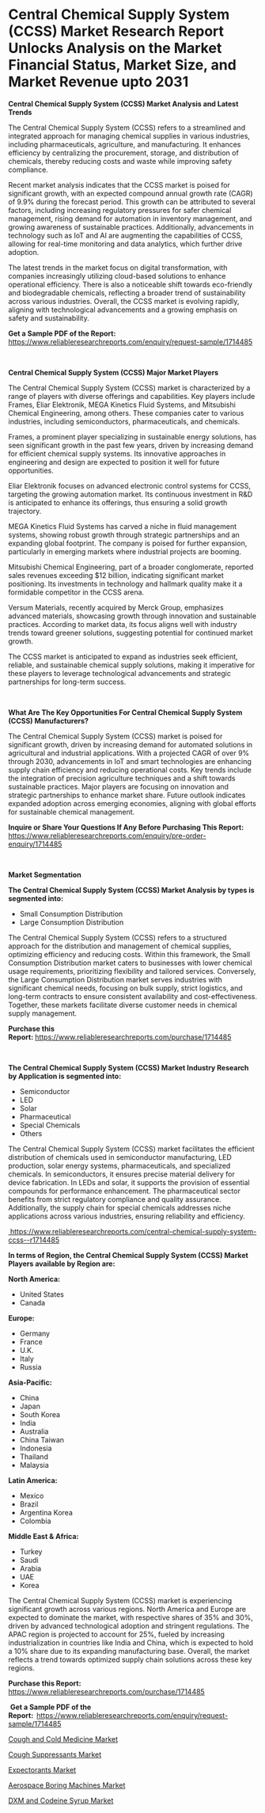 <p><h1>Central Chemical Supply System (CCSS) Market Research Report Unlocks Analysis on the Market Financial Status, Market Size, and Market Revenue upto 2031</h1></p><p><strong>Central Chemical Supply System (CCSS) Market Analysis and Latest Trends</strong></p>
<p><p>The Central Chemical Supply System (CCSS) refers to a streamlined and integrated approach for managing chemical supplies in various industries, including pharmaceuticals, agriculture, and manufacturing. It enhances efficiency by centralizing the procurement, storage, and distribution of chemicals, thereby reducing costs and waste while improving safety compliance. </p><p>Recent market analysis indicates that the CCSS market is poised for significant growth, with an expected compound annual growth rate (CAGR) of 9.9% during the forecast period. This growth can be attributed to several factors, including increasing regulatory pressures for safer chemical management, rising demand for automation in inventory management, and growing awareness of sustainable practices. Additionally, advancements in technology such as IoT and AI are augmenting the capabilities of CCSS, allowing for real-time monitoring and data analytics, which further drive adoption.</p><p>The latest trends in the market focus on digital transformation, with companies increasingly utilizing cloud-based solutions to enhance operational efficiency. There is also a noticeable shift towards eco-friendly and biodegradable chemicals, reflecting a broader trend of sustainability across various industries. Overall, the CCSS market is evolving rapidly, aligning with technological advancements and a growing emphasis on safety and sustainability.</p></p>
<p><strong>Get a Sample PDF of the Report:&nbsp;</strong> <a href="https://www.reliableresearchreports.com/enquiry/request-sample/1714485?utm_campaign=1677&utm_medium=2&utm_source=Github&utm_content=ia&utm_term=22102024&utm_id=central-chemical-supply-system-ccss">https://www.reliableresearchreports.com/enquiry/request-sample/1714485</a></p>
<p>&nbsp;</p>
<p><strong>Central Chemical Supply System (CCSS) Major Market Players</strong></p>
<p><p>The Central Chemical Supply System (CCSS) market is characterized by a range of players with diverse offerings and capabilities. Key players include Frames, Eliar Elektronik, MEGA Kinetics Fluid Systems, and Mitsubishi Chemical Engineering, among others. These companies cater to various industries, including semiconductors, pharmaceuticals, and chemicals.</p><p>Frames, a prominent player specializing in sustainable energy solutions, has seen significant growth in the past few years, driven by increasing demand for efficient chemical supply systems. Its innovative approaches in engineering and design are expected to position it well for future opportunities.</p><p>Eliar Elektronik focuses on advanced electronic control systems for CCSS, targeting the growing automation market. Its continuous investment in R&D is anticipated to enhance its offerings, thus ensuring a solid growth trajectory.</p><p>MEGA Kinetics Fluid Systems has carved a niche in fluid management systems, showing robust growth through strategic partnerships and an expanding global footprint. The company is poised for further expansion, particularly in emerging markets where industrial projects are booming.</p><p>Mitsubishi Chemical Engineering, part of a broader conglomerate, reported sales revenues exceeding $12 billion, indicating significant market positioning. Its investments in technology and hallmark quality make it a formidable competitor in the CCSS arena.</p><p>Versum Materials, recently acquired by Merck Group, emphasizes advanced materials, showcasing growth through innovation and sustainable practices. According to market data, its focus aligns well with industry trends toward greener solutions, suggesting potential for continued market growth.</p><p>The CCSS market is anticipated to expand as industries seek efficient, reliable, and sustainable chemical supply solutions, making it imperative for these players to leverage technological advancements and strategic partnerships for long-term success.</p></p>
<p>&nbsp;</p>
<p><strong>What Are The Key Opportunities For Central Chemical Supply System (CCSS) Manufacturers?</strong></p>
<p><p>The Central Chemical Supply System (CCSS) market is poised for significant growth, driven by increasing demand for automated solutions in agricultural and industrial applications. With a projected CAGR of over 9% through 2030, advancements in IoT and smart technologies are enhancing supply chain efficiency and reducing operational costs. Key trends include the integration of precision agriculture techniques and a shift towards sustainable practices. Major players are focusing on innovation and strategic partnerships to enhance market share. Future outlook indicates expanded adoption across emerging economies, aligning with global efforts for sustainable chemical management.</p></p>
<p><strong>Inquire or Share Your Questions If Any Before Purchasing This Report:</strong> <a href="https://www.reliableresearchreports.com/enquiry/pre-order-enquiry/1714485?utm_campaign=1677&utm_medium=2&utm_source=Github&utm_content=ia&utm_term=22102024&utm_id=central-chemical-supply-system-ccss">https://www.reliableresearchreports.com/enquiry/pre-order-enquiry/1714485</a></p>
<p>&nbsp;</p>
<p><strong>Market Segmentation</strong></p>
<p><strong>The Central Chemical Supply System (CCSS) Market Analysis by types is segmented into:</strong></p>
<p><ul><li>Small Consumption Distribution</li><li>Large Consumption Distribution</li></ul></p>
<p><p>The Central Chemical Supply System (CCSS) refers to a structured approach for the distribution and management of chemical supplies, optimizing efficiency and reducing costs. Within this framework, the Small Consumption Distribution market caters to businesses with lower chemical usage requirements, prioritizing flexibility and tailored services. Conversely, the Large Consumption Distribution market serves industries with significant chemical needs, focusing on bulk supply, strict logistics, and long-term contracts to ensure consistent availability and cost-effectiveness. Together, these markets facilitate diverse customer needs in chemical supply management.</p></p>
<p><strong>Purchase this Report:&nbsp;</strong><a href="https://www.reliableresearchreports.com/purchase/1714485?utm_campaign=1677&utm_medium=2&utm_source=Github&utm_content=ia&utm_term=22102024&utm_id=central-chemical-supply-system-ccss">https://www.reliableresearchreports.com/purchase/1714485</a></p>
<p>&nbsp;</p>
<p><strong>The Central Chemical Supply System (CCSS) Market Industry Research by Application is segmented into:</strong></p>
<p><ul><li>Semiconductor</li><li>LED</li><li>Solar</li><li>Pharmaceutical</li><li>Special Chemicals</li><li>Others</li></ul></p>
<p><p>The Central Chemical Supply System (CCSS) market facilitates the efficient distribution of chemicals used in semiconductor manufacturing, LED production, solar energy systems, pharmaceuticals, and specialized chemicals. In semiconductors, it ensures precise material delivery for device fabrication. In LEDs and solar, it supports the provision of essential compounds for performance enhancement. The pharmaceutical sector benefits from strict regulatory compliance and quality assurance. Additionally, the supply chain for special chemicals addresses niche applications across various industries, ensuring reliability and efficiency.</p></p>
<p><a href="https://www.reliableresearchreports.com/central-chemical-supply-system-ccss--r1714485?utm_campaign=1677&utm_medium=2&utm_source=Github&utm_content=ia&utm_term=22102024&utm_id=central-chemical-supply-system-ccss">&nbsp;https://www.reliableresearchreports.com/central-chemical-supply-system-ccss--r1714485</a></p>
<p><strong>In terms of Region, the Central Chemical Supply System (CCSS) Market Players available by Region are:</strong></p>
<p>
    <p> <strong> North America: </strong>
        <ul>
            <li>United States</li>
            <li>Canada</li>
        </ul>
        </p> 
    <p> <strong> Europe: </strong>
        <ul>
            <li>Germany</li>
            <li>France</li>
            <li>U.K.</li>
            <li>Italy</li>
            <li>Russia</li>
        </ul>
        </p> 
    <p> <strong> Asia-Pacific: </strong>
        <ul>
            <li>China</li>
            <li>Japan</li>
            <li>South Korea</li>
            <li>India</li>
            <li>Australia</li>
            <li>China Taiwan</li>
            <li>Indonesia</li>
            <li>Thailand</li>
            <li>Malaysia</li>
        </ul>
        </p> 
    <p> <strong> Latin America: </strong>
        <ul>
            <li>Mexico</li>
            <li>Brazil</li>
            <li>Argentina Korea</li>
            <li>Colombia</li>
        </ul>
        </p> 
    <p> <strong> Middle East & Africa: </strong>
        <ul>
            <li>Turkey</li>
            <li>Saudi</li>
            <li>Arabia</li>
            <li>UAE</li>
            <li>Korea</li>
        </ul>
    </p>
    </p>
<p><p>The Central Chemical Supply System (CCSS) market is experiencing significant growth across various regions. North America and Europe are expected to dominate the market, with respective shares of 35% and 30%, driven by advanced technological adoption and stringent regulations. The APAC region is projected to account for 25%, fueled by increasing industrialization in countries like India and China, which is expected to hold a 10% share due to its expanding manufacturing base. Overall, the market reflects a trend towards optimized supply chain solutions across these key regions.</p></p>
<p><strong>Purchase this Report: </strong><a href="https://www.reliableresearchreports.com/purchase/1714485?utm_campaign=1677&utm_medium=2&utm_source=Github&utm_content=ia&utm_term=22102024&utm_id=central-chemical-supply-system-ccss">https://www.reliableresearchreports.com/purchase/1714485</a></p>
<p>&nbsp;<strong>Get a Sample PDF of the Report:&nbsp;&nbsp;</strong><a href="https://www.reliableresearchreports.com/enquiry/request-sample/1714485?utm_campaign=1677&utm_medium=2&utm_source=Github&utm_content=ia&utm_term=22102024&utm_id=central-chemical-supply-system-ccss">https://www.reliableresearchreports.com/enquiry/request-sample/1714485</a></p>
<p><strong></strong></p>
<p><p><a href="https://www.linkedin.com/pulse/cough-cold-medicine-market-revolution-2024-2031-trends-shaping-hvxmc?utm_campaign=1677&utm_medium=2&utm_source=Github&utm_content=ia&utm_term=22102024&utm_id=central-chemical-supply-system-ccss">Cough and Cold Medicine Market</a></p><p><a href="https://www.linkedin.com/pulse/cough-suppressants-market-evolution-regional-adaptations-innovation-r2g9c?utm_campaign=1677&utm_medium=2&utm_source=Github&utm_content=ia&utm_term=22102024&utm_id=central-chemical-supply-system-ccss">Cough Suppressants Market</a></p><p><a href="https://www.linkedin.com/pulse/in-depth-analysis-global-expectorants-market-scope-its-rapid-kv0zc?utm_campaign=1677&utm_medium=2&utm_source=Github&utm_content=ia&utm_term=22102024&utm_id=central-chemical-supply-system-ccss">Expectorants Market</a></p><p><a href="https://github.com/SanjidaKhan901/Market-Research-Report-List-1/blob/main/aerospace-boring-machines-market.md?utm_campaign=1677&utm_medium=2&utm_source=Github&utm_content=ia&utm_term=22102024&utm_id=central-chemical-supply-system-ccss">Aerospace Boring Machines Market</a></p><p><a href="https://www.linkedin.com/pulse/global-dxm-codeine-syrup-market-opportunities-forecast-period-affmc?utm_campaign=1677&utm_medium=2&utm_source=Github&utm_content=ia&utm_term=22102024&utm_id=central-chemical-supply-system-ccss">DXM and Codeine Syrup Market</a></p></p>